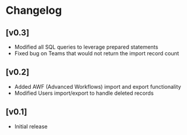 # Changelog

## [v0.3]
- Modified all SQL queries to leverage prepared statements
- Fixed bug on Teams that would not return the import record count

## [v0.2]
- Added AWF (Advanced Workflows) import and export functionality
- Modified Users import/export to handle deleted records

## [v0.1]
- Initial release
